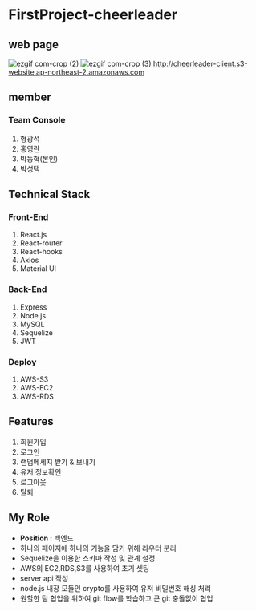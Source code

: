 # FirstProject-cheerleader

## web page

![ezgif com-crop (2)](https://user-images.githubusercontent.com/55645972/76160066-21388000-616a-11ea-9bd2-20f29fe95a76.gif)
![ezgif com-crop (3)](https://user-images.githubusercontent.com/55645972/76160083-40cfa880-616a-11ea-9286-68c9c5882b6c.gif)
http://cheerleader-client.s3-website.ap-northeast-2.amazonaws.com

## member

### Team Console

1. 형광석
2. 홍영란
3. 박동혁(본인)
4. 박성택

## Technical Stack

### Front-End

1. React.js
2. React-router
3. React-hooks
4. Axios
5. Material UI

### Back-End

1. Express
2. Node.js
3. MySQL
4. Sequelize
5. JWT

### Deploy

1. AWS-S3
2. AWS-EC2
3. AWS-RDS

## Features

1. 회원가입
2. 로그인
3. 랜덤메세지 받기 & 보내기
4. 유저 정보확인
5. 로그아웃
6. 탈퇴

## My Role

- **Position :** 백엔드
- 하나의 페이지에 하나의 기능을 담기 위해 라우터 분리
- Sequelize을 이용한 스키마 작성 및 관계 설정
- AWS의 EC2,RDS,S3를 사용하여 초기 셋팅
- server api 작성
- node.js 내장 모듈인 crypto를 사용하여 유저 비밀번호 해싱 처리
- 원할한 팀 협업을 위하여 git flow를 학습하고 큰 git 충돌없이 협업
